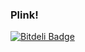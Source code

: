 ### Plink!

[![Bitdeli Badge](https://d2weczhvl823v0.cloudfront.net/oisin/plink/trend.png)](https://bitdeli.com/free "Bitdeli Badge")

